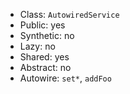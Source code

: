 - Class: `AutowiredService`
- Public: yes
- Synthetic: no
- Lazy: no
- Shared: yes
- Abstract: no
- Autowire: `set*`, `addFoo`
